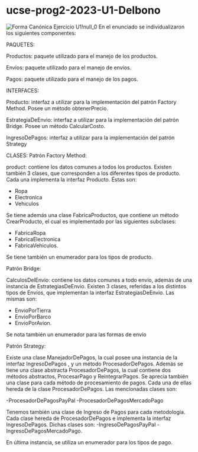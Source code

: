 # ucse-prog2-2023-U1-Delbono
![Forma Canónica Ejercicio  U1!null_0](https://github.com/MatiDelbono3/ucse-prog2-2023-U1-Delbono/assets/88385683/34530548-9ccf-4e05-9b43-88700807da56)
En el enunciado se individualizaron los siguientes componentes:

PAQUETES:

Productos: paquete utilizado para el manejo de los productos.

Envíos: paquete utilizado para el manejo de envíos.

Pagos: paquete utilizado para el manejo de los pagos.

INTERFACES:

Producto: interfaz a utilizar para la implementación del patrón Factory Method. Posee un método obtenerPrecio.

EstrategiaDeEnvio: interfaz a utilizar para la implementación del patrón Bridge. Posee un método CalcularCosto.

IngresoDePagos: interfaz a utilizar para la implementación del patrón Strategy

CLASES:
Patrón Factory Method:

product: contiene los datos comunes a todos los productos.
Existen también  3 clases, que corresponden a los diferentes tipos de producto. Cada una implementa la interfaz Producto. Éstas son:
- Ropa
- Electronica
- Vehiculos
  
Se tiene además una clase FabricaProductos, que contiene un método CrearProducto, el cual es implementado por las siguientes subclases:
- FabricaRopa
- FabricaElectronica
- FabricaVehiculos.

Se tiene también un enumerador para los tipos de producto.

Patrón Bridge:

CalculosDelEnvio: contiene los datos comunes a todo envío, además de una instancia de EstrategiasDeEnvio.
Existen 3 clases, referidas a los distintos tipos de Envíos, que implementan la interfaz EstrategiasDeEnvio. Las mismas son:
- EnvioPorTierra
- EnvioPorBarco
- EnvioPorAvion.

Se nota también un enumerador para las formas de envío
  
Patrón Strategy:

Existe una clase ManejadorDePagos, la cual posee una instancia de la interfaz IngresoDePagos , y un método ProcesadorDePagos.
Además se tiene una clase abstracta ProcesadorDePagos, la cual contiene dos métodos abstractos, ProcesarPago y ReintegrarPagos.
Se aprecia también una clase para cada método de procesamiento de pagos. Cada una de ellas hereda de la clase ProcesadorDePagos. Las mencionadas clases son:

-ProcesadorDePagosPayPal
-ProcesadorDePagosMercadoPago

Tenemos también una clase de Ingreso de Pagos para cada metodología. Cada clase hereda de ProcesadorDePagos e implementa la interfaz IngresoDePagos. Dichas clases son:
-IngresoDePagosPayPal
-IngresoDePagosMercadoPago.

En última instancia, se utiliza un enumerador para los tipos de pago.
